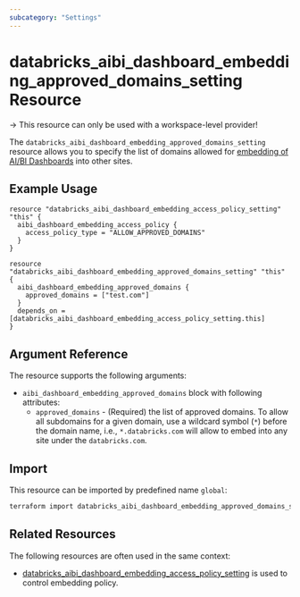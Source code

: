 ```yaml
---
subcategory: "Settings"
---
```


# databricks_aibi_dashboard_embedding_approved_domains_setting Resource

-> This resource can only be used with a workspace-level provider!

The `databricks_aibi_dashboard_embedding_approved_domains_setting` resource allows you to specify the list of domains allowed for  [embedding of AI/BI Dashboards](https://learn.microsoft.com/en-us/azure/databricks/dashboards/admin/#manage-dashboard-embedding) into other sites.

## Example Usage

```hcl
resource "databricks_aibi_dashboard_embedding_access_policy_setting" "this" {
  aibi_dashboard_embedding_access_policy {
    access_policy_type = "ALLOW_APPROVED_DOMAINS"
  }
}

resource "databricks_aibi_dashboard_embedding_approved_domains_setting" "this" {
  aibi_dashboard_embedding_approved_domains {
    approved_domains = ["test.com"]
  }
  depends_on = [databricks_aibi_dashboard_embedding_access_policy_setting.this]
}
```

## Argument Reference

The resource supports the following arguments:

- `aibi_dashboard_embedding_approved_domains` block with following attributes:
  - `approved_domains` - (Required) the list of approved domains. To allow all subdomains for a given domain, use a wildcard symbol (`*`) before the domain name, i.e., `*.databricks.com` will allow to embed into any site under the `databricks.com`.

## Import

This resource can be imported by predefined name `global`:

```bash
terraform import databricks_aibi_dashboard_embedding_approved_domains_setting.this global
```

## Related Resources

The following resources are often used in the same context:

- [databricks_aibi_dashboard_embedding_access_policy_setting](databricks_aibi_dashboard_embedding_access_policy_setting.md) is used to control embedding policy.
